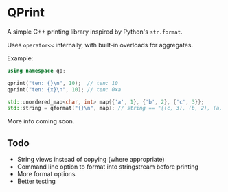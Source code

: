 
# QPrint

A simple C++ printing library inspired by Python's `str.format`.

Uses `operator<<` internally, with built-in overloads for aggregates.

Example:

```C++
using namespace qp;

qprint("ten: {}\n", 10);  // ten: 10
qprint("ten: {x}\n", 10); // ten: 0xa

std::unordered_map<char, int> map{{'a', 1}, {'b', 2}, {'c', 3}};
std::string = qformat("{}\n", map); // string == "{(c, 3), (b, 2), (a, 1)}"
```

More info coming soon.

## Todo

- String views instead of copying (where appropriate)
- Command line option to format into stringstream before printing
- More format options
- Better testing


